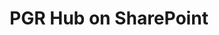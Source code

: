 ---
title: PGR Hub on SharePoint
summary: 
tags:
- PGR Documents
date: 

authors:
  - lenka
# Optional external URL for project (replaces project detail page).
external_link: "https://uob.sharepoint.com/sites/geographical-sciences/SitePages/Geography-PGR.aspx"

image:
  caption: 
  focal_point: Smart

links:

url_code: ""
url_pdf: ""
url_slides: ""
url_video: ""

# Slides (optional).
#   Associate this project with Markdown slides.
#   Simply enter your slide deck's filename without extension.
#   E.g. `slides = "example-slides"` references `content/slides/example-slides.md`.
#   Otherwise, set `slides = ""`.
slides: 
---